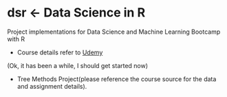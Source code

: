 # dsr <- Data Science in R
Project implementations for Data Science and Machine Learning Bootcamp with R
- Course details refer to [Udemy](https://www.udemy.com/course/data-science-and-machine-learning-bootcamp-with-r/learn/lecture/5412736#overview)  

(Ok, it has been a while, I should get started now)

- Tree Methods Project(please reference the course source for the data and assignment details).
